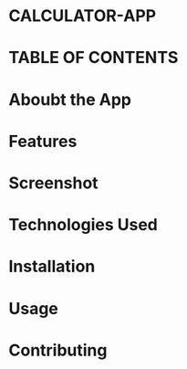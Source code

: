 # CALCULATOR-APP



# TABLE OF CONTENTS


# Aboubt the App
# Features
# Screenshot
# Technologies Used
# Installation
# Usage
# Contributing
